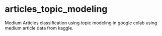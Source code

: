 # articles_topic_modeling
Medium Articles classification using topic modeling in google colab using medium article data from kaggle.


